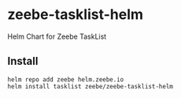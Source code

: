 # zeebe-tasklist-helm
Helm Chart for Zeebe TaskList

## Install
```
helm repo add zeebe helm.zeebe.io
helm install tasklist zeebe/zeebe-tasklist-helm
```
